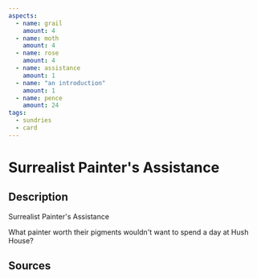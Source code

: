 ```yaml
---
aspects: 
  - name: grail
    amount: 4
  - name: moth
    amount: 4
  - name: rose
    amount: 4
  - name: assistance
    amount: 1
  - name: "an introduction"
    amount: 1
  - name: pence
    amount: 24
tags:
  - sundries
  - card
---
```

# Surrealist Painter's Assistance
## Description
Surrealist Painter's Assistance

What painter worth their pigments wouldn't want to spend a day at Hush House?
## Sources

